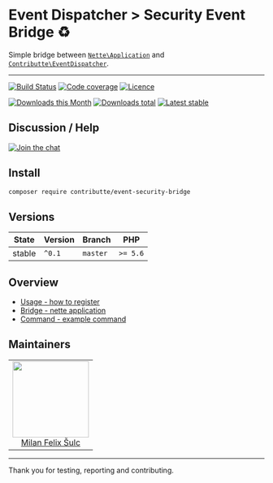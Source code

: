 # Event Dispatcher > Security Event Bridge :recycle:

Simple bridge between [`Nette\Application`](https://github.com/nette/application/) and [`Contributte\EventDispatcher`](https://github.com/contributte/event-dispatcher).

-----

[![Build Status](https://img.shields.io/travis/contributte/event-security-bridge.svg?style=flat-square)](https://travis-ci.org/contributte/event-security-bridge)
[![Code coverage](https://img.shields.io/coveralls/contributte/event-security-bridge.svg?style=flat-square)](https://coveralls.io/r/contributte/event-security-bridge)
[![Licence](https://img.shields.io/packagist/l/contributte/event-security-bridge.svg?style=flat-square)](https://packagist.org/packages/contributte/event-security-bridge)

[![Downloads this Month](https://img.shields.io/packagist/dm/contributte/event-security-bridge.svg?style=flat-square)](https://packagist.org/packages/contributte/event-security-bridge)
[![Downloads total](https://img.shields.io/packagist/dt/contributte/event-security-bridge.svg?style=flat-square)](https://packagist.org/packages/contributte/event-security-bridge)
[![Latest stable](https://img.shields.io/packagist/v/contributte/event-security-bridge.svg?style=flat-square)](https://packagist.org/packages/contributte/event-security-bridge)

## Discussion / Help

[![Join the chat](https://img.shields.io/gitter/room/contributte/contributte.svg?style=flat-square)](http://bit.ly/ctteg)

## Install

```bash
composer require contributte/event-security-bridge
```

## Versions

| State       | Version | Branch   | PHP      |
|-------------|---------|----------|----------|
| stable      | `^0.1`  | `master` | `>= 5.6` |

## Overview

- [Usage - how to register](https://github.com/contributte/event-security-bridge/blob/master/.docs/README.md#usage-tada)
- [Bridge - nette application](https://github.com/contributte/event-security-bridge/blob/master/.docs/README.md#bridge-wrench)
- [Command - example command](https://github.com/contributte/event-security-bridge/blob/master/.docs/README.md#subscriber-bulb)

## Maintainers

<table>
  <tbody>
    <tr>
      <td align="center">
        <a href="https://github.com/f3l1x">
            <img width="150" height="150" src="https://avatars2.githubusercontent.com/u/538058?v=3&s=150">
        </a>
        </br>
        <a href="https://github.com/f3l1x">Milan Felix Šulc</a>
      </td>
    </tr>
  <tbody>
</table>

-----

Thank you for testing, reporting and contributing.
